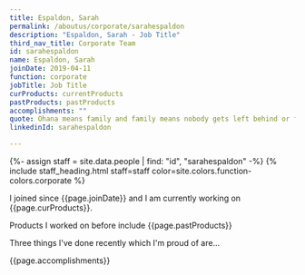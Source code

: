```yaml
---
title: Espaldon, Sarah
permalink: /aboutus/corporate/sarahespaldon
description: "Espaldon, Sarah - Job Title"
third_nav_title: Corporate Team
id: sarahespaldon
name: Espaldon, Sarah
joinDate: 2019-04-11
function: corporate
jobTitle: Job Title
curProducts: currentProducts
pastProducts: pastProducts
accomplishments: ""
quote: Ohana means family and family means nobody gets left behind or forgotten.
linkedinId: sarahespaldon

---
```


{%- assign staff = site.data.people | find: "id", "sarahespaldon" -%}
{% include staff_heading.html staff=staff color=site.colors.function-colors.corporate %}

<p>I joined since {{page.joinDate}} and I am currently working on {{page.curProducts}}.</p>

<p>Products I worked on before include {{page.pastProducts}}</p>

<p>Three things I've done recently which I'm proud of are...</p>
{{page.accomplishments}}
